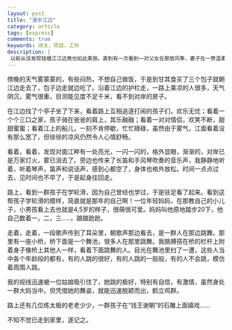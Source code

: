 ```yaml
---
layout: post
title: "漫步江边"
category: article
tags: [express]
comments: true
keywords: 闭关，项目，工作
description: |
 以前从没发现钱塘江江边竟也如此美丽。直到有一次看到一对父女在那放风筝，妻子在一旁温柔地看着他们。直到有一次看到一个女人牵着两条小狗，它们叫着，打着，一会儿跑到我前面，一会儿又跟在我后面。直到有一次，我坐在一位吹口琴的大爷旁边，听着他的琴声，看着江水拍打着堤坝和那些运沙船，一艘接一艘。
---
```


傍晚的天气雾蒙蒙的，有些闷热，不想自己做饭，于是到甘其食买了三个包子就朝江边走去了，包子边走就边吃了。沿着江边的护栏走，一路上乘凉的人很多，天气阴沉，雾气很重，目测能见度不足千米，看不到对岸的房子。

在江边找了个亭子坐了下来，看着路上互相追逐打闹的孩子们，欢乐无忧；看着一个个三口之家，孩子骑在爸爸的肩上，其乐融融；看着一对对情侣，欢笑不断，甜甜蜜蜜；看着江上的船儿，一刻不肯停歇，忙忙碌碌，虽然由于雾气，江面看着没有那么宽了，但徐徐的凉风仍然令人心情舒畅。

看着，看着，发现对面江畔有一处亮光，一闪一闪的，格外显眼，渐渐的，对岸已是万家灯火，雾已消去了。旁边也传来了长笛和手风琴吹奏的音乐声，我静静地听着，听着琴声，笛声和说话声，感到心都空了，身体也格外放松。时间一点点过去，见时间也不早了，于是起身往回走。

路上，看到一群孩子在学轮滑，因为自己曾经也学过，于是驻足看了起来。看到这帮孩子学轮滑的模样，简直就是那年的自己啊！一位年轻妈妈，在那教自己的小儿子，小男孩看上去也就是4,5岁的样子，很萌很可爱。妈妈叫他原地踏步20下，他自己数着一，二，三.....，踉踉跄跄。

走着，走着，一段歌声传到了耳朵里，朝歌声那边看去，是一群人在那边跳舞。那里有一座小桥，桥下面是一个舞池，很多人在那里跳舞。我胳膊搭在桥的栏杆上附着身子像桥上其他人一样，看着下面跳舞的人。目光在舞池里扫了一遭，这些人当中各个年龄段的都有，有的人跳的很好，有的人跳的一般般，有的人不会跳，模仿着周围人跳。

我的视线迅速被一位姑娘吸引住了，她跳的极好，特别有自信，有激情，虽然身处一群大妈当中，但凭借她的舞姿，就能迅速脱颖而出，鹤立鸡群。

路上还有几位练太极的老老少少，一群孩子在“钱王谢朝”的石雕上面嬉戏......

不知不觉已走到家里，遂记之。
